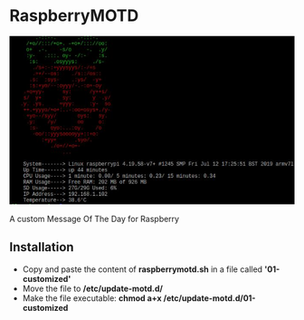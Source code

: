 # RaspberryMOTD

![](motdpi.jpeg)

A custom Message Of The Day for Raspberry

## Installation

- Copy and paste the content of **raspberrymotd.sh** in a file called **'01-customized'**
- Move the file to **/etc/update-motd.d/**
- Make the file executable: **chmod a+x /etc/update-motd.d/01-customized**
